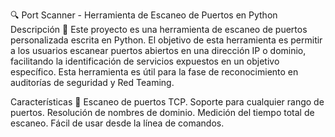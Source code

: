 🔍 Port Scanner - Herramienta de Escaneo de Puertos en Python
Descripción 📖
Este proyecto es una herramienta de escaneo de puertos personalizada escrita en Python. El objetivo de esta herramienta es permitir a los usuarios escanear puertos abiertos en una dirección IP o dominio, facilitando la identificación de servicios expuestos en un objetivo específico. Esta herramienta es útil para la fase de reconocimiento en auditorías de seguridad y Red Teaming.

Características 🚀
Escaneo de puertos TCP.
Soporte para cualquier rango de puertos.
Resolución de nombres de dominio.
Medición del tiempo total de escaneo.
Fácil de usar desde la línea de comandos.
